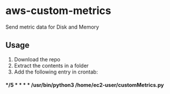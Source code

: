 # aws-custom-metrics
Send metric data for Disk and Memory

## Usage
1. Download the repo
2. Extract the contents in a folder
3. Add the following entry in crontab:
#### */5 * * * * /usr/bin/python3 /home/ec2-user/customMetrics.py
